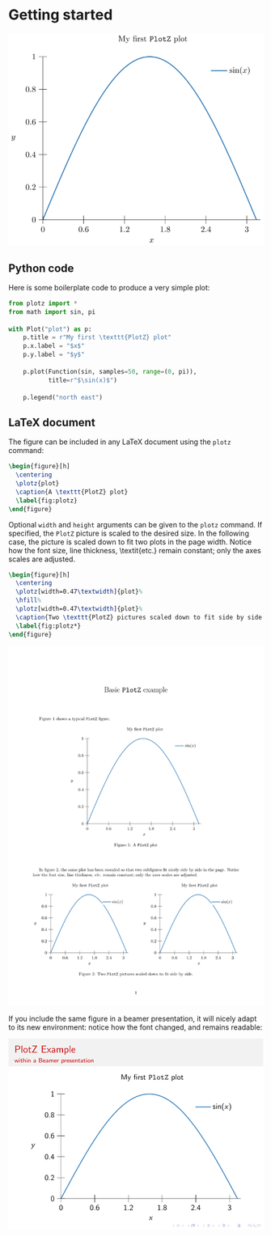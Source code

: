 # Getting started

<img src="plot.svg?raw=true&sanitize=true"/>

## Python code

Here is some boilerplate code to produce a very simple plot:

<!---plotz include("plot.py") -->
```python
from plotz import *
from math import sin, pi

with Plot("plot") as p:
    p.title = r"My first \texttt{PlotZ} plot"
    p.x.label = "$x$"
    p.y.label = "$y$"

    p.plot(Function(sin, samples=50, range=(0, pi)),
           title=r"$\sin(x)$")

    p.legend("north east")
```
<!---plotz end -->


## LaTeX document

The figure can be included in any LaTeX document using the `plotz` command:

<!---plotz include("document.tex", "%plotz") -->
```latex
\begin{figure}[h]
  \centering
  \plotz{plot}
  \caption{A \texttt{PlotZ} plot}
  \label{fig:plotz}
\end{figure}
```
<!---plotz end -->

Optional `width` and `height` arguments can be given to the `plotz` command. If
specified, the `PlotZ` picture is scaled to the desired size. In the following
case, the picture is scaled down to fit two plots in the page width. Notice how
the font size, line thickness, \textit{etc.} remain constant; only the axes
scales are adjusted.

<!---plotz include("document.tex", "%plotz*") -->
```latex
\begin{figure}[h]
  \centering
  \plotz[width=0.47\textwidth]{plot}%
  \hfill%
  \plotz[width=0.47\textwidth]{plot}%
  \caption{Two \texttt{PlotZ} pictures scaled down to fit side by side.}
  \label{fig:plotz*}
\end{figure}
```
<!---plotz end -->

<img src="document.svg?raw=true&sanitize=true"/>


If you include the same figure in a beamer presentation, it will nicely adapt to
its new environment: notice how the font changed, and remains readable:

<img src="presentation.svg?raw=true&sanitize=true"/>
